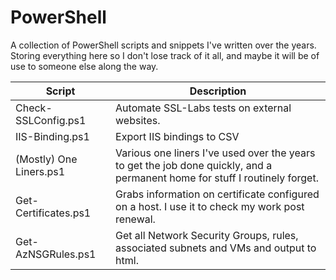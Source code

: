 # PowerShell
A collection of PowerShell scripts and snippets I've written over the years.  Storing everything here so I don't lose track of it all, and maybe it will be of use to someone else along the way.

| Script | Description |
| ------ | ----------- |  
| Check-SSLConfig.ps1 | Automate SSL-Labs tests on external websites. |
| IIS-Binding.ps1 | Export IIS bindings to CSV |
| (Mostly) One Liners.ps1 | Various one liners I've used over the years to get the job done quickly, and a permanent home for stuff I routinely forget. |
| Get-Certificates.ps1 | Grabs information on certificate configured on a host.  I use it to check my work post renewal. |
| Get-AzNSGRules.ps1 | Get all Network Security Groups, rules, associated subnets and VMs and output to html. |
